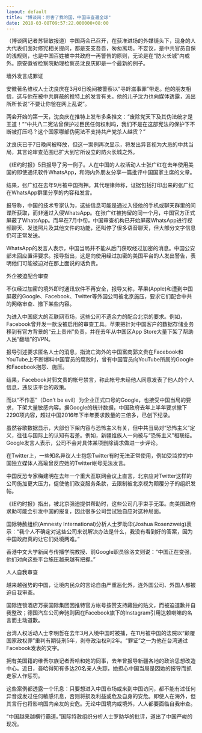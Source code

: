 ```yaml
---
layout: default
title: "博谈网：厉害了我的国，中国审查遍全球"
date: 2018-03-08T09:57:22.000000+08:00
---
```


（博谈网记者苏智敏报道）中国两会已召开，在获准进场的外媒镜头下，现身的人大代表们面对修宪相关提问，都是支支吾吾，匆匆离场。不妄议，是中共官员自保的浅规则，也是中国百姓被中共政府一再警告的原则，无论是在“防火长城”内或外。原安徽省检察院助理检察员沈良庆即是一个最新的例子。

墙外发言成罪证

安徽著名维权人士沈良庆在3月6日晚间被警察以“寻衅滋事罪”带走。他的朋友相信，这与他在被中共屏蔽的推特上的发言有关。他的儿子沈力也向媒体透露，派出所所长说“不要让你爸在网上乱说”。

两会开始的第一天，沈良庆在推特上发布多条推文：“废除党天下及其伪法统才是王道！”“中共八二宪法曾保护过臣民任何权利吗，我们不是在这部宪法的保护下不断被打压吗？这个国家哪部伪宪法不支持共产党杀人越货？”

沈良庆已于7日晚间被释放，但这一案例再次显示，将发出异音视为大忌的中共当局，其言论审查范围已扩大到它所设立的防火长城之外。

《纽约时报》5日报导了另一例子。人在中国的人权活动人士张广红在去年使用美国的即使通讯软件WhatsApp，和海内外朋友分享一篇批评中国国家主席的文章。

结果，张广红在去年9月被中国拘押。其代理律师称，证据包括打印出来的张广红在WhatsApp群里分享的内容和发言。

报导称，中国的技术专家认为，这些信息可能是通过入侵他的手机或聊天群里的间谍所获取，而非通过入侵WhatsApp。在张广红被拘留的同一个月，中国官方正式屏蔽了WhatsApp。而早在7月中旬，中国审查机构已开始屏蔽WhatsApp进行视频聊天、发送照片及其他文件的功能，还叫停了很多语音聊天，但大部分文字信息仍可正常发送。

WhatsApp的发言人表示，中国当局并不能从后门获取经过加密的消息。中国公安部未回应置评要求。报导指出，这是向使用经过加密的美国平台的人发出警告，表明他们可能被迫对在那上面说的话负责。

外企被迫配合审查

不仅经过加密的境外即时通讯软件不再安全，报导又称，苹果(Apple)和遭到中国屏蔽的Google、Facebook、Twitter等外国公司被北京施压，要求它们配合中共的网络审查、撤下某些内容。

为进入中国庞大的互联网市场，这些公司不遗余力的配合北京的要求。例如，Facebook曾开发一款没被启用的审查工具。苹果把针对中国客户的数据存储业务移到有官方背景的“云上贵州”负责，并在去年从中国区App Store大量下架了帮助人民“翻墙”的VPN。

报导引述要求匿名人士的消息，指流亡海外的中国富商郭文贵在Facebook和YouTube上不断爆料中国官员的腐败时，曾有中国官员向YouTube所属的Google和Facebook抱怨、施压。

结果，Facebook对郭文贵的帐号禁言，称此帐号未经他人同意发表了他人的个人信息，违反该平台的政策。

而以“不作恶”（Don’t be evil）为企业正式口号的Google，也接受中国当局的要求，下架大量敏感内容。据Google的统计数据，中国政府去年上半年要求撤下2290项内容，超过中国2016年下半年要求数量的三倍多，已创下纪录。

虽然谷歌数据显示，大部份下架内容与恐怖主义有关，但中共当局对“恐怖主义”定义，往往与国际上的认知有若差。例如，新疆维族人一向被与“恐怖主义”相联结。Google发言人表示，公司不会对具体某项删除请求做进一步评论。

在Twitter上，一些知名异议人士抱怨Twitter有时无法正常使用，例如受监控的中国独立媒体人高瑜曾反应她的Twitter帐号无法发言。

中国反恐专家梅建明在去年一个重大互联网会议上直言，北京应对Twitter这样的公司施加更大压力，促使他们改变服务条款，去限制被北京视为颠覆分子的组织发帖。

《纽约时报》指出，被北京强迫提供帮助时，这些公司几乎束手无策。向美国政府求助可能会引发中国的报复，因此很多公司尝试独自应对这种局面。

国际特赦组织(Amnesty International)分析人士罗助华(Joshua Rosenzweig)表示：“我个人不确定对这些公司来说解决办法是什么，我没有看到好的答案，因为中国政府真的让它们处境两难。”

香港中文大学新闻与传播学院教授、前Google职员徐洛文则说：“中国正在变强，他们对向这些平台施压越来越有把握。”

人人自我审查

越来越强势的中国，让境内民众的言论自由严重恶化外，连外国公司、外国人都被迫自我审查。

国际连锁酒店万豪国际集团因推特官方帐号按赞支持藏独的贴文，而被迫道歉并自我整改；德国汽车公司奔驰则因在Facebook旗下的Instagram引用达赖喇嘛的名言而主动道歉。

台湾人权活动人士李明哲在去年3月入境中国时被捕，在11月被中国的法院以“颠覆国家政权罪”重判有期徒刑5年，剥夺政治权利2年。“罪证”之一为他在台湾通过Facebook发表的文字。

拥有美国籍的维吾尔族记者吾哈和她的同事，去年曾报导新疆各地的政治思想改造中心。近日，吾哈得知有多达20名亲人失踪，她担心中国当局是因她的报导而抓走家人作惩罚。

这些案例都透露一个讯息：只要想进入中国市场或来到中国访问，都不能有过任何异音或发过任何敏感讯息，否则将损及利益或危及自身的安危。即使人在海外，但其言行也将影响国内亲友的安危。无论中国境内或境外，人人都要面临自我审查。

“中国越来越横行霸道。”国际特赦组织分析人士罗助华的批评，道出了中国严峻的现况。

